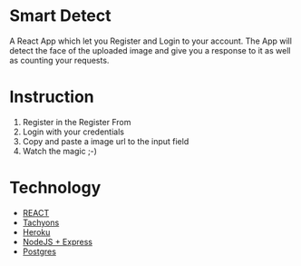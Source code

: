 # Smart Detect

A React App which let you Register and Login to your account. 
The App will detect the face of the uploaded image and give you a response to it as well as counting your requests. 

# Instruction 

1. Register in the Register From
2. Login with your credentials
3. Copy and paste a image url to the input field
4. Watch the magic ;-) 

# Technology

* [REACT](https://reactjs.org/)
* [Tachyons](https://tachyons.io/)
* [Heroku](https://www.heroku.com/)
* [NodeJS + Express](https://nodejs.org/en/)
* [Postgres](https://www.postgresql.org/)


